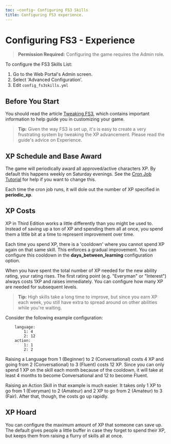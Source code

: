 ```yaml
---
toc: ~config~ Configuring FS3 Skills
title: Configuring FS3 experience.
---
```

# Configuring FS3 - Experience

> **Permission Required:** Configuring the game requires the Admin role.

To configure the FS3 Skills List:

1. Go to the Web Portal's Admin screen.
2. Select 'Advanced Configuration'.
3. Edit `config_fs3skills.yml`

## Before You Start

You should read the article [Tweaking FS3](http://aresmush.com/fs3/fs3-3/tweaking-fs3/), which contains important information to help guide you in customizing your game.

> **Tip:** Given the way FS3 is set up, it's is easy to create a very frustrating system by tweaking the XP advancement.  Please read the guide's advice on Experience.

## XP Schedule and Base Award

The game will periodically award all approved/active characters XP.  By default this happens weekly on Saturday evenings.  See the [Cron Job Tutorial](http://www.aresmush.com/tutorials/code/configuring-cron) for help if you want to change this.

Each time the cron job runs, it will dole out the number of XP specified in **periodic\_xp**.

## XP Costs

XP in Third Edition works a little differently than you might be used to.  Instead of saving up a ton of XP and spending them all at once, you spend them a little bit at a time to represent improvement over time. 

Each time you spend XP, there is a 'cooldown' where you cannot spend XP again on that same skill.  This enforces a gradual improvement.  You can configure this cooldown in the **days_between\_learning** configuration option.

When you have spent the total number of XP needed for the new ability rating, your rating rises.  The first rating point (e.g. "Everyman" or "Interest") always costs 1XP and raises immediately.  You can configure how many XP are needed for subsequent levels.

> **Tip:** High skills take a long time to improve, but since you earn XP each week, you still have extra to spread around on other abilities while you're waiting.

Consider the following example configuration: 

        language:
            1: 4
            2: 12
        action:
            1: 1
            2: 2

Raising a Language from 1 (Beginner) to 2 (Conversational) costs 4 XP and going from 2 (Conversational) to 3 (Fluent) costs 12 XP.  Since you can only spend 1 XP on the skill each month because of the cooldown, it will take at least 4 months to become Conversational and 12 to become Fluent.

Raising an Action Skill in that example is much easier.  It takes only 1 XP to go from 1 (Everyman) to 2 (Amateur) and 2 XP to go from 2 (Amateur) to 3 (Fair).  After that, though, the costs go up rapidly.  

## XP Hoard

You can configure the maximum amount of XP that someone can save up.  The default gives people a little buffer in case they forget to spend their XP, but keeps them from raising a flurry of skills all at once.
